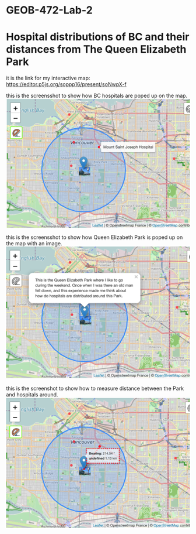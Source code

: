# GEOB-472-Lab-2
# Hospital distributions of BC and their distances from The Queen Elizabeth Park
it is the link for my interactive map: https://editor.p5js.org/soppp16/present/soNwpX-f



this is the screensshot to show how BC hospitals are poped up on the map.
![](Screen%20Shot%20for%20hospital%20pop%20up.png)

this is the screensshot to show how Queen Elizabeth Park is poped up on the map with an image.
![](Screen%20Shot%20for%20park%20pop%20up.png)

this is the screenshot to show how to measure distance between the Park and hospitals around.  
![](Screen%20Shot%20for%20meansuring%20distance.png)
